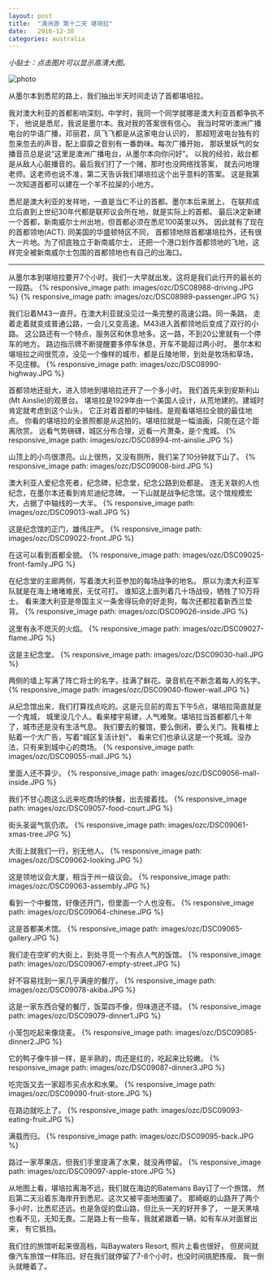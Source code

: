 ```yaml
---
layout: post
title:  "澳洲游 第十二天 堪培拉"
date:   2016-12-30
categories: australia
---
```


*小贴士：点击图片可以显示高清大图。*
 
![photo]({{site.url}}/images/ozc/DSC09020-memorial-mall.JPG)

从墨尔本到悉尼的路上，我们抽出半天时间走访了首都堪培拉。

我对澳大利亚的首都影响深刻。中学时，我同一个同学就哪是澳大利亚首都争执不下，
他说是悉尼，我说是墨尔本。我对我的答案很有信心。
我当时常听澳洲广播电台的华语广播，邓丽君，凤飞飞都是从这家电台认识的，
那超短波电台独有的忽来忽去的声音，配上靡靡之音别有一番韵味。每次广播开始，
那妖里妖气的女播音员总是说“这里是澳洲广播电台，从墨尔本向你问好”。
以我的经验，敌台都是从敌人心脏播音的。最后我们打了一个赌，那时也没网络找答案，
就去问地理老师。这老师也说不准，第二天告诉我们堪培拉这个出乎意料的答案。
这是我第一次知道首都可以建在一个羊不拉屎的小地方。

悉尼是澳大利亚的发祥地，一直是当仁不让的首都。墨尔本后来居上，
在联邦成立后直到上世纪30年代都是联邦议会所在地，就是实际上的首都。
最后决定新建一个首都，新南威尔士州出地，但首都必须在悉尼100英里以外。
因此就有了现在的首都领地(ACT). 同美国的华盛顿特区不同，
首都领地除首都堪培拉外，还有很大一片地。为了彻底独立于新南威尔士，
还把一个港口划作首都领地的飞地，这样完全被新南威尔士包围的首都领地也有自己的出海口。


----------------------- 

从墨尔本到堪培拉要开7个小时。我们一大早就出发。这将是我们此行开的最长的一段路。
{% responsive_image path: images/ozc/DSC08988-driving.JPG %}
{% responsive_image path: images/ozc/DSC08989-passenger.JPG %}

我们沿着M43一直开。在澳大利亚就没见过一条完整的高速公路。同一条路，
走着走着就变成普通公路，一会儿又变高速。M43进入首都领地后变成了双行的小路。
这公路还有一个特点，服务区和休息地多。这一路，不到20公里就有一个停车的地方。
路边指示牌不断提醒要多停车休息，开车不能超过两小时。
墨尔本和堪培拉之间很荒凉，没见一个像样的城市，都是丘陵地带，到处是牧场和草场，
不见庄稼。
{% responsive_image path: images/ozc/DSC08990-highway.JPG %}

首都领地还挺大，进入领地到堪培拉还开了一个多小时。
我们首先来到安斯利山(Mt Ainslie)的观景台。
堪培拉是1929年由一个美国人设计，从荒地建的。建城时肯定就考虑到这个山头，
它正对着首都的中轴线。是观看堪培拉全貌的最佳地点。
你看的堪培拉的全景照都是从这拍的。堪培拉就是一幅油画，只能在这个距离欣赏。
远看气势磅礴，城区分布合理，近看一片萧条，是个鬼城。
{% responsive_image path: images/ozc/DSC08994-mt-ainslie.JPG %}

山顶上的小鸟很漂亮。山上很热，又没有厕所，我们呆了10分钟就下山了。
{% responsive_image path: images/ozc/DSC09008-bird.JPG %}

澳大利亚人爱纪念死者，纪念碑，纪念堂，纪念公路到处都是。
连无关联的人也纪念，在墨尔本还看到肯尼迪纪念碑。
一下山就是战争纪念馆。这个馆规模宏大，占据了中轴线的一大半。
{% responsive_image path: images/ozc/DSC09013-wall.JPG %}

这是纪念馆的正门，雄伟庄严。
{% responsive_image path: images/ozc/DSC09022-front.JPG %}

在这可以看到首都全貌。
{% responsive_image path: images/ozc/DSC09025-front-family.JPG %}

在纪念堂的主廊两侧，写着澳大利亚参加的每场战争的地名。
原以为澳大利亚军队就是在海上堵堵难民，无仗可打。
谁知这上面列着几十场战役，牺牲了10万将士。
看来澳大利亚是帝国主义一条舍得玩命的好走狗，每次还都拉着新西兰垫背。
{% responsive_image path: images/ozc/DSC09026-inside.JPG %}

这里有永不熄灭的火焰。
{% responsive_image path: images/ozc/DSC09027-flame.JPG %}

这是主纪念堂。
{% responsive_image path: images/ozc/DSC09030-hall.JPG %}

两侧的墙上写满了阵亡将士的名字，挂满了鲜花。录音机在不断念着每人的名字。
{% responsive_image path: images/ozc/DSC09040-flower-wall.JPG %}

从纪念馆出来，我们打算找点吃的。这是元旦前的周五下午5点，堪培拉简直就是一个鬼城，
城里没几个人。看来楼宇易建，人气难聚。堪培拉当首都都几十年了，城市还是没有生活气息。
我们要去的餐馆，要么倒闭，要么关门。我看楼上贴着一个大广告，写着“城区复活计划”，
看来它们也承认这是一个死城。没办法，只有来到城中心的商场。
{% responsive_image path: images/ozc/DSC09055-mall.JPG %}

里面人还不算少。
{% responsive_image path: images/ozc/DSC09056-mall-inside.JPG %}

我们不甘心跑这么远来吃商场的快餐，出去接着找。
{% responsive_image path: images/ozc/DSC09057-food-court.JPG %}

街头圣诞气氛仍浓。
{% responsive_image path: images/ozc/DSC09061-xmas-tree.JPG %}

大街上就我们一行，别无他人。
{% responsive_image path: images/ozc/DSC09062-looking.JPG %}

这是领地议会大厦，相当于州一级议会。
{% responsive_image path: images/ozc/DSC09063-assembly.JPG %}

看到一个中餐馆，好像还开门，但里面一个人也没有。
{% responsive_image path: images/ozc/DSC09064-chinese.JPG %}

这是首都美术馆。
{% responsive_image path: images/ozc/DSC09065-gallery.JPG %}

我们走在空旷的大街上，到处寻觅一个有点人气的饭馆。
{% responsive_image path: images/ozc/DSC09067-empty-street.JPG %}

好不容易找到一家几乎满座的餐厅。
{% responsive_image path: images/ozc/DSC09078-akiba.JPG %}

这是一家东西合璧的餐厅，饭菜四不像，但味道还不错。
{% responsive_image path: images/ozc/DSC09079-dinner1.JPG %}

小笼包吃起来像烧麦。
{% responsive_image path: images/ozc/DSC09085-dinner2.JPG %}

它的鸭子像牛排一样，是半熟的，肉还是红的，吃起来比较嫩。
{% responsive_image path: images/ozc/DSC09087-dinner3.JPG %}

吃完饭又去一家超市买点水和水果。
{% responsive_image path: images/ozc/DSC09090-fruit-store.JPG %}

在路边就吃上了。
{% responsive_image path: images/ozc/DSC09093-eating-fruit.JPG %}

满载而归。
{% responsive_image path: images/ozc/DSC09095-back.JPG %}

路过一家苹果店，但我们手里提满了水果，就没再停留。
{% responsive_image path: images/ozc/DSC09097-apple-store.JPG %}

从地图上看，堪培拉离海不远，我们就在海边的Batemans Bay订了一个旅馆，
然后第二天沿着东海岸开到悉尼。这次又被平面地图骗了。
那崎岖的山路开了两个多小时，比悉尼还远。也是急促的盘山路，但比头一天的好开多了，
一是天黑啥也看不见，无知无畏。二是路上有一些车，我就紧跟着一辆，如有车从对面冒出来，
有它抵挡。

我们住的旅馆听起来很高档，叫Baywaters Resort, 照片上看也很好，
但房间就像汽车旅馆一样陈旧。好在我们就停留了7-8个小时，也没时间挑肥拣瘦。
我一倒头就睡着了。

